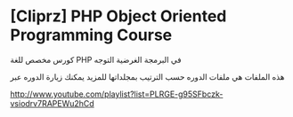 [Cliprz] PHP Object Oriented Programming Course
===============================================

كورس مخصص للغة 
PHP
في البرمجة الغرضية التوجه

هذه الملفات هي ملفات الدوره حسب الترتيب بمجلداتها للمزيد يمكنك زيارة الدوره عبر

http://www.youtube.com/playlist?list=PLRGE-g95SFbczk-vsiodrv7RAPEWu2hCd
